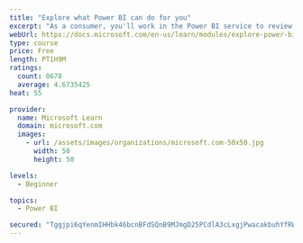 ```yaml
---
title: "Explore what Power BI can do for you"
excerpt: "As a consumer, you'll work in the Power BI service to review and interact with content that has been shared with you. This module provides the foundational information that you need to work effectively in the Power BI service."
webUrl: https://docs.microsoft.com/en-us/learn/modules/explore-power-bi-service/
type: course
price: Free
length: PT1H9M
ratings:
  count: 8678
  average: 4.6735425
heat: 55

provider:
  name: Microsoft Learn
  domain: microsoft.com
  images:
    - url: /assets/images/organizations/microsoft.com-50x50.jpg
      width: 50
      height: 50

levels:
  - Beginner

topics:
  - Power BI

secured: "Tggjpi6qYenmIHHbk46bcnBFdSQnB9MJmgD25PCdlA3cLxgjPwacakbuhYfRW06g3GtZdbTsA6PITC7OVY28TrYINE3aHAFyFBYkGJ6xUqbEqyw8zsxj7Tj0h0KS1cx04vJCIyV9m3BCTEYQbq19jTsSh32svxquoxPyW70bY+M6D4pL2xY5Cpjm3msjUsR7GuJQE82pDgJI+z7SjW/6TxSI/tNt514gdf6ainNfWzVhvRTDnf0a2fDYGCjxgr0ik6Ztpinz00VbpwpOTFHApibVnKQyQbToGP/bJyxqxudpzX/HWOZdwaUbMf3ldyfjBvGHzJRQXPJBgrXpjvtlSii7l4ynkUcsYjJj/ZFt9wBQhMxo8etbqWodK3T/o1IykCgwKjtNb/UIexLNhLuw3E6GURVNQKshm7SUPpBxejc=;QmGkYoyXWvmaPBT9HIdyNQ=="
---
```



